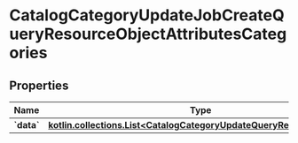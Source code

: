 
# CatalogCategoryUpdateJobCreateQueryResourceObjectAttributesCategories

## Properties
| Name | Type | Description | Notes |
| ------------ | ------------- | ------------- | ------------- |
| **&#x60;data&#x60;** | [**kotlin.collections.List&lt;CatalogCategoryUpdateQueryResourceObject&gt;**](CatalogCategoryUpdateQueryResourceObject.md) |  |  |



